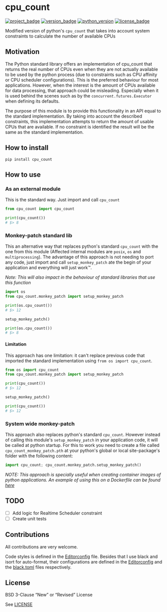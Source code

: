 # cpu_count

[![project_badge](https://img.shields.io/badge/HeavenVolkoff/cpu__count-black.svg?style=for-the-badge&logo=github "Project Badge")](https://github.com/HeavenVolkoff/cpu_count)
[![version_badge](https://img.shields.io/pypi/v/cpu_count?label=version&style=for-the-badge "Version Badge")](https://pypi.org/project/cpu-count/)
[![python_version](https://img.shields.io/pypi/pyversions/cpu_count?style=for-the-badge "Python Version")](https://pypi.org/project/cpu-count/)
[![license_badge](https://img.shields.io/github/license/HeavenVolkoff/cpu_count.svg?style=for-the-badge "License Badge")](https://opensource.org/licenses/BSD-3-Clause)

Modified version of python's `cpu_count` that takes into account system
constraints to calculate the number of available CPUs

## Motivation

The Python standard library offers an implementation of cpu_count that returns
the real number of CPUs even when they are not actually available to be used by
the python process (due to constraints such as CPU affinity or CPU scheduler
configurations). This is the preferred behaviour for most applications. However,
when the interest is the amount of CPUs available for data processing, that
approach could be misleading. Especially when it is used behind the scenes such
as by the `concurrent.futures.Executor` when defining its defaults.

The purpose of this module is to provide this functionality in an API equal to
the standard implementation. By taking into account the described constraints,
this implementation attempts to return the amount of usable CPUs that are
available. If no constraint is identified the result will be the same as the
standard implementation.

## How to install

```
pip install cpu_count
```

## How to use
### As an external module
This is the standard way. Just import and call `cpu_count`

```python
from cpu_count import cpu_count

print(cpu_count())
# $> 8
```

### Monkey-patch standard lib
This an alternative way that replaces python's standard `cpu_count` with the
one from this module (Affected internal modules are `posix`, `os` and
`multiprocessing`). The advantage of this approach is not needing to port any
code, just import and call `setup_monkey_patch` ate the begin of your
application and everything will just work™.

_Note: This will also impact in the behaviour of standard libraries that use
this function_

```python
import os
from cpu_count.monkey_patch import setup_monkey_patch

print(os.cpu_count())
# $> 12

setup_monkey_patch()

print(os.cpu_count())
# $> 8
```

#### Limitation
This approach has one limitation: it can't replace previous code that
imported the standard implementation using `from os import cpu_count`.

```python
from os import cpu_count
from cpu_count.monkey_patch import setup_monkey_patch

print(cpu_count())
# $> 12

setup_monkey_patch()

print(cpu_count())
# $> 12
```

### System wide monkey-patch
This approach also replaces python's standard `cpu_count`. However instead of
calling this module's `setup_monkey_patch` in your application code, it will be
called at python startup. For this to work you need to create a file called
`cpu_count_monkey_patch.pth` at your python's global or local site-package's
folder with the following content:

```python
import cpu_count; cpu_count.monkey_patch.setup_monkey_patch()
```

_NOTE: This approach is specially useful when creating container images of
python applications. An example of using this on a Dockerfile can be found
[here](tests/docker/Dockerfile)_

## TODO
- [ ] Add logic for Realtime Scheduler constraint
- [ ] Create unit tests

## Contributions
All contributions are very welcome.

Code styles is defined in the [Editorconfig](.editorconfig) file. Besides that
I use black and isort for auto-format, their configurations are defined in the
[Editorconfig](.editorconfig) and the [black.toml](black.toml) files
respectively.

## License
BSD 3-Clause “New” or “Revised” License

See [LICENSE](./LICENSE)
